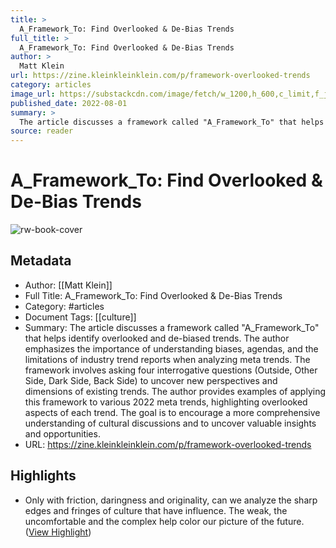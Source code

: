 ```yaml
---
title: >
  A_Framework_To: Find Overlooked & De-Bias Trends
full_title: >
  A_Framework_To: Find Overlooked & De-Bias Trends
author: >
  Matt Klein
url: https://zine.kleinkleinklein.com/p/framework-overlooked-trends
category: articles
image_url: https://substackcdn.com/image/fetch/w_1200,h_600,c_limit,f_jpg,q_auto:good,fl_progressive:steep/https%3A%2F%2Fbucketeer-e05bbc84-baa3-437e-9518-adb32be77984.s3.amazonaws.com%2Fpublic%2Fimages%2Fd0c21c08-1d74-4c78-89c2-545176913fcb_1920x1080.jpeg
published_date: 2022-08-01
summary: >
  The article discusses a framework called "A_Framework_To" that helps identify overlooked and de-biased trends. The author emphasizes the importance of understanding biases, agendas, and the limitations of industry trend reports when analyzing meta trends. The framework involves asking four interrogative questions (Outside, Other Side, Dark Side, Back Side) to uncover new perspectives and dimensions of existing trends. The author provides examples of applying this framework to various 2022 meta trends, highlighting overlooked aspects of each trend. The goal is to encourage a more comprehensive understanding of cultural discussions and to uncover valuable insights and opportunities.
source: reader
---
```

# A_Framework_To: Find Overlooked & De-Bias Trends

![rw-book-cover](https://substackcdn.com/image/fetch/w_1200,h_600,c_limit,f_jpg,q_auto:good,fl_progressive:steep/https%3A%2F%2Fbucketeer-e05bbc84-baa3-437e-9518-adb32be77984.s3.amazonaws.com%2Fpublic%2Fimages%2Fd0c21c08-1d74-4c78-89c2-545176913fcb_1920x1080.jpeg)

## Metadata
- Author: [[Matt Klein]]
- Full Title: A_Framework_To: Find Overlooked & De-Bias Trends
- Category: #articles
- Document Tags: [[culture]] 
- Summary: The article discusses a framework called "A_Framework_To" that helps identify overlooked and de-biased trends. The author emphasizes the importance of understanding biases, agendas, and the limitations of industry trend reports when analyzing meta trends. The framework involves asking four interrogative questions (Outside, Other Side, Dark Side, Back Side) to uncover new perspectives and dimensions of existing trends. The author provides examples of applying this framework to various 2022 meta trends, highlighting overlooked aspects of each trend. The goal is to encourage a more comprehensive understanding of cultural discussions and to uncover valuable insights and opportunities.
- URL: https://zine.kleinkleinklein.com/p/framework-overlooked-trends

## Highlights
- Only with friction, daringness and originality, can we analyze the sharp edges and fringes of culture that have influence. The weak, the uncomfortable and the complex help color our picture of the future. ([View Highlight](https://read.readwise.io/read/01j0tb6byp8xzc2xemhpegyrc3))


